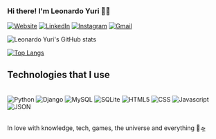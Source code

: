 ### Hi there! I'm Leonardo Yuri 🙋‍♂️

[![Website](https://img.shields.io/badge/website-000000?style=for-the-badge&logo=About.me&logoColor=white)](https://leoyuri.pythonanywhere.com/) 
[![LinkedIn](https://img.shields.io/badge/LinkedIn-0077B5?style=for-the-badge&logo=linkedin&logoColor=white)](https://www.linkedin.com/in/leonardoyurims/) 
[![Instagram](https://img.shields.io/badge/-Instagram-%23E4405F?style=for-the-badge&logo=instagram&logoColor=white)](https://www.instagram.com/leoyurims/)
[![Gmail](https://img.shields.io/badge/Gmail-333333?style=for-the-badge&logo=gmail&logoColor=red)](mailto:leonardo.yuri.ms@gmail.com)

![Leonardo Yuri's GitHub stats](https://github-readme-stats.vercel.app/api?username=LeoYuriM&show_icons=true&theme=dracula)

[![Top Langs](https://github-readme-stats.vercel.app/api/top-langs/?username=anuraghazra)](https://github.com/anuraghazra/github-readme-stats)

## Technologies that I use

<div style="display:inline_block"><br/>
  <img align="center" alt="Python" src="https://img.shields.io/badge/Python-FFD43B?style=for-the-badge&logo=python&logoColor=blue"/>
  <img align="center" alt="Django" src="https://img.shields.io/badge/Django-092E20?style=for-the-badge&logo=django&logoColor=green"/>
  <img align="center" alt="MySQL" src="https://img.shields.io/badge/MySQL-005C84?style=for-the-badge&logo=mysql&logoColor=white"/>
  <img align="center" alt="SQLite" src="https://img.shields.io/badge/Sqlite-003B57?style=for-the-badge&logo=sqlite&logoColor=white"/>
  <img align="center" alt="HTML5" src="https://img.shields.io/badge/HTML5-E34F26?style=for-the-badge&logo=html5&logoColor=white"/>
  <img align="center" alt="CSS" src="https://img.shields.io/badge/CSS3-1572B6?style=for-the-badge&logo=css3&logoColor=white"/>
  <img align="center" alt="Javascript" src="https://img.shields.io/badge/JavaScript-323330?style=for-the-badge&logo=javascript&logoColor=F7DF1E"/>
  <img align="center" alt="JSON" src="https://img.shields.io/badge/json-5E5C5C?style=for-the-badge&logo=json&logoColor=white"/>
</div><br/>

In love with knowledge, tech, games, the universe and everything 🌌🛸
